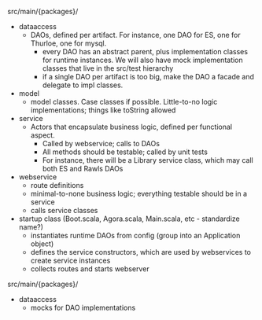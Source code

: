 src/main/{packages}/
- dataaccess
	- DAOs, defined per artifact. For instance, one DAO for ES, one for Thurloe, one for mysql.
		- every DAO has an abstract parent, plus implementation classes for runtime instances.
			We will also have mock implementation classes that live in the src/test hierarchy
		- if a single DAO per artifact is too big, make the DAO a facade and delegate to impl classes.
- model
	- model classes. Case classes if possible. Little-to-no logic implementations; things like toString allowed
- service
	- Actors that encapsulate business logic, defined per functional aspect.
		- Called by webservice; calls to DAOs
		- All methods should be testable; called by unit tests
		- For instance, there will be a Library service class, which may call both ES and Rawls DAOs
- webservice
	- route definitions
	- minimal-to-none business logic; everything testable should be in a service
	- calls service classes
- startup class (Boot.scala, Agora.scala, Main.scala, etc - standardize name?)
	- instantiates runtime DAOs from config (group into an Application object)
	- defines the service constructors, which are used by webservices to create service instances
	- collects routes and starts webserver

src/main/{packages}/
- dataaccess
	- mocks for DAO implementations